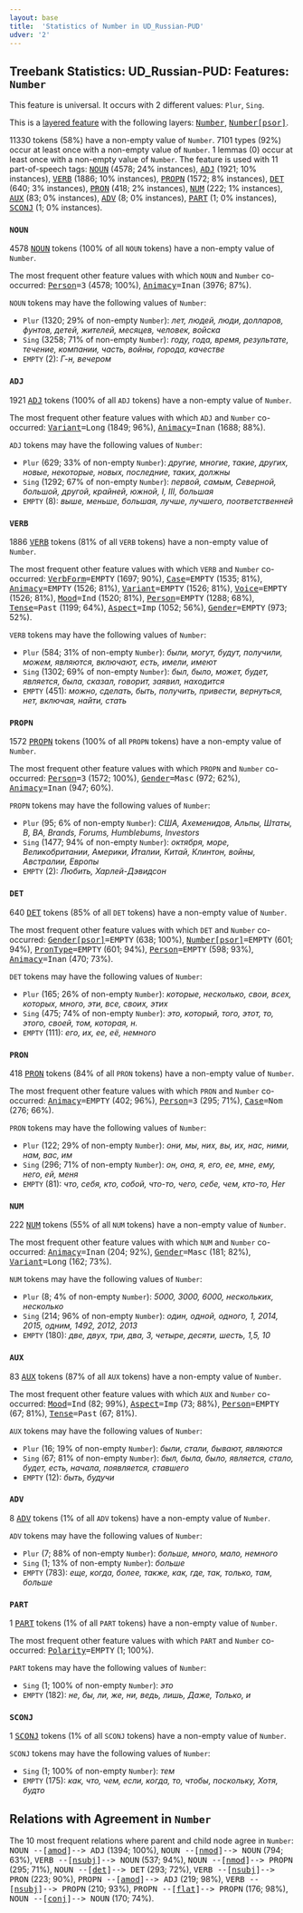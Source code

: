 ```yaml
---
layout: base
title:  'Statistics of Number in UD_Russian-PUD'
udver: '2'
---
```


## Treebank Statistics: UD_Russian-PUD: Features: `Number`

This feature is universal.
It occurs with 2 different values: `Plur`, `Sing`.

This is a <a href="../../u/overview/feat-layers.html">layered feature</a> with the following layers: <tt><a href="ru_pud-feat-Number.html">Number</a></tt>, <tt><a href="ru_pud-feat-Number-psor.html">Number[psor]</a></tt>.

11330 tokens (58%) have a non-empty value of `Number`.
7101 types (92%) occur at least once with a non-empty value of `Number`.
1 lemmas (0) occur at least once with a non-empty value of `Number`.
The feature is used with 11 part-of-speech tags: <tt><a href="ru_pud-pos-NOUN.html">NOUN</a></tt> (4578; 24% instances), <tt><a href="ru_pud-pos-ADJ.html">ADJ</a></tt> (1921; 10% instances), <tt><a href="ru_pud-pos-VERB.html">VERB</a></tt> (1886; 10% instances), <tt><a href="ru_pud-pos-PROPN.html">PROPN</a></tt> (1572; 8% instances), <tt><a href="ru_pud-pos-DET.html">DET</a></tt> (640; 3% instances), <tt><a href="ru_pud-pos-PRON.html">PRON</a></tt> (418; 2% instances), <tt><a href="ru_pud-pos-NUM.html">NUM</a></tt> (222; 1% instances), <tt><a href="ru_pud-pos-AUX.html">AUX</a></tt> (83; 0% instances), <tt><a href="ru_pud-pos-ADV.html">ADV</a></tt> (8; 0% instances), <tt><a href="ru_pud-pos-PART.html">PART</a></tt> (1; 0% instances), <tt><a href="ru_pud-pos-SCONJ.html">SCONJ</a></tt> (1; 0% instances).

### `NOUN`

4578 <tt><a href="ru_pud-pos-NOUN.html">NOUN</a></tt> tokens (100% of all `NOUN` tokens) have a non-empty value of `Number`.

The most frequent other feature values with which `NOUN` and `Number` co-occurred: <tt><a href="ru_pud-feat-Person.html">Person</a></tt><tt>=3</tt> (4578; 100%), <tt><a href="ru_pud-feat-Animacy.html">Animacy</a></tt><tt>=Inan</tt> (3976; 87%).

`NOUN` tokens may have the following values of `Number`:

* `Plur` (1320; 29% of non-empty `Number`): <em>лет, людей, люди, долларов, фунтов, детей, жителей, месяцев, человек, войска</em>
* `Sing` (3258; 71% of non-empty `Number`): <em>году, года, время, результате, течение, компании, часть, войны, города, качестве</em>
* `EMPTY` (2): <em>Г-н, вечером</em>

### `ADJ`

1921 <tt><a href="ru_pud-pos-ADJ.html">ADJ</a></tt> tokens (100% of all `ADJ` tokens) have a non-empty value of `Number`.

The most frequent other feature values with which `ADJ` and `Number` co-occurred: <tt><a href="ru_pud-feat-Variant.html">Variant</a></tt><tt>=Long</tt> (1849; 96%), <tt><a href="ru_pud-feat-Animacy.html">Animacy</a></tt><tt>=Inan</tt> (1688; 88%).

`ADJ` tokens may have the following values of `Number`:

* `Plur` (629; 33% of non-empty `Number`): <em>другие, многие, такие, других, новые, некоторые, новых, последние, таких, должны</em>
* `Sing` (1292; 67% of non-empty `Number`): <em>первой, самым, Северной, большой, другой, крайней, южной, I, III, большая</em>
* `EMPTY` (8): <em>выше, меньше, большая, лучше, лучшего, поответственней</em>

### `VERB`

1886 <tt><a href="ru_pud-pos-VERB.html">VERB</a></tt> tokens (81% of all `VERB` tokens) have a non-empty value of `Number`.

The most frequent other feature values with which `VERB` and `Number` co-occurred: <tt><a href="ru_pud-feat-VerbForm.html">VerbForm</a></tt><tt>=EMPTY</tt> (1697; 90%), <tt><a href="ru_pud-feat-Case.html">Case</a></tt><tt>=EMPTY</tt> (1535; 81%), <tt><a href="ru_pud-feat-Animacy.html">Animacy</a></tt><tt>=EMPTY</tt> (1526; 81%), <tt><a href="ru_pud-feat-Variant.html">Variant</a></tt><tt>=EMPTY</tt> (1526; 81%), <tt><a href="ru_pud-feat-Voice.html">Voice</a></tt><tt>=EMPTY</tt> (1526; 81%), <tt><a href="ru_pud-feat-Mood.html">Mood</a></tt><tt>=Ind</tt> (1520; 81%), <tt><a href="ru_pud-feat-Person.html">Person</a></tt><tt>=EMPTY</tt> (1288; 68%), <tt><a href="ru_pud-feat-Tense.html">Tense</a></tt><tt>=Past</tt> (1199; 64%), <tt><a href="ru_pud-feat-Aspect.html">Aspect</a></tt><tt>=Imp</tt> (1052; 56%), <tt><a href="ru_pud-feat-Gender.html">Gender</a></tt><tt>=EMPTY</tt> (973; 52%).

`VERB` tokens may have the following values of `Number`:

* `Plur` (584; 31% of non-empty `Number`): <em>были, могут, будут, получили, можем, являются, включают, есть, имели, имеют</em>
* `Sing` (1302; 69% of non-empty `Number`): <em>был, было, может, будет, является, была, сказал, говорит, заявил, находится</em>
* `EMPTY` (451): <em>можно, сделать, быть, получить, привести, вернуться, нет, включая, найти, стать</em>

### `PROPN`

1572 <tt><a href="ru_pud-pos-PROPN.html">PROPN</a></tt> tokens (100% of all `PROPN` tokens) have a non-empty value of `Number`.

The most frequent other feature values with which `PROPN` and `Number` co-occurred: <tt><a href="ru_pud-feat-Person.html">Person</a></tt><tt>=3</tt> (1572; 100%), <tt><a href="ru_pud-feat-Gender.html">Gender</a></tt><tt>=Masc</tt> (972; 62%), <tt><a href="ru_pud-feat-Animacy.html">Animacy</a></tt><tt>=Inan</tt> (947; 60%).

`PROPN` tokens may have the following values of `Number`:

* `Plur` (95; 6% of non-empty `Number`): <em>США, Ахеменидов, Альпы, Штаты, B, BA, Brands, Forums, Humblebums, Investors</em>
* `Sing` (1477; 94% of non-empty `Number`): <em>октября, море, Великобритании, Америки, Италии, Китай, Клинтон, войны, Австралии, Европы</em>
* `EMPTY` (2): <em>Любить, Харлей-Дэвидсон</em>

### `DET`

640 <tt><a href="ru_pud-pos-DET.html">DET</a></tt> tokens (85% of all `DET` tokens) have a non-empty value of `Number`.

The most frequent other feature values with which `DET` and `Number` co-occurred: <tt><a href="ru_pud-feat-Gender-psor.html">Gender[psor]</a></tt><tt>=EMPTY</tt> (638; 100%), <tt><a href="ru_pud-feat-Number-psor.html">Number[psor]</a></tt><tt>=EMPTY</tt> (601; 94%), <tt><a href="ru_pud-feat-PronType.html">PronType</a></tt><tt>=EMPTY</tt> (601; 94%), <tt><a href="ru_pud-feat-Person.html">Person</a></tt><tt>=EMPTY</tt> (598; 93%), <tt><a href="ru_pud-feat-Animacy.html">Animacy</a></tt><tt>=Inan</tt> (470; 73%).

`DET` tokens may have the following values of `Number`:

* `Plur` (165; 26% of non-empty `Number`): <em>которые, несколько, свои, всех, которых, много, эти, все, своих, этих</em>
* `Sing` (475; 74% of non-empty `Number`): <em>это, который, того, этот, то, этого, своей, том, которая, н.</em>
* `EMPTY` (111): <em>его, их, ее, её, немного</em>

### `PRON`

418 <tt><a href="ru_pud-pos-PRON.html">PRON</a></tt> tokens (84% of all `PRON` tokens) have a non-empty value of `Number`.

The most frequent other feature values with which `PRON` and `Number` co-occurred: <tt><a href="ru_pud-feat-Animacy.html">Animacy</a></tt><tt>=EMPTY</tt> (402; 96%), <tt><a href="ru_pud-feat-Person.html">Person</a></tt><tt>=3</tt> (295; 71%), <tt><a href="ru_pud-feat-Case.html">Case</a></tt><tt>=Nom</tt> (276; 66%).

`PRON` tokens may have the following values of `Number`:

* `Plur` (122; 29% of non-empty `Number`): <em>они, мы, них, вы, их, нас, ними, нам, вас, им</em>
* `Sing` (296; 71% of non-empty `Number`): <em>он, она, я, его, ее, мне, ему, него, ей, меня</em>
* `EMPTY` (81): <em>что, себя, кто, собой, что-то, чего, себе, чем, кто-то, Her</em>

### `NUM`

222 <tt><a href="ru_pud-pos-NUM.html">NUM</a></tt> tokens (55% of all `NUM` tokens) have a non-empty value of `Number`.

The most frequent other feature values with which `NUM` and `Number` co-occurred: <tt><a href="ru_pud-feat-Animacy.html">Animacy</a></tt><tt>=Inan</tt> (204; 92%), <tt><a href="ru_pud-feat-Gender.html">Gender</a></tt><tt>=Masc</tt> (181; 82%), <tt><a href="ru_pud-feat-Variant.html">Variant</a></tt><tt>=Long</tt> (162; 73%).

`NUM` tokens may have the following values of `Number`:

* `Plur` (8; 4% of non-empty `Number`): <em>5000, 3000, 6000, нескольких, несколько</em>
* `Sing` (214; 96% of non-empty `Number`): <em>один, одной, одного, 1, 2014, 2015, одним, 1492, 2012, 2013</em>
* `EMPTY` (180): <em>две, двух, три, два, 3, четыре, десяти, шесть, 1,5, 10</em>

### `AUX`

83 <tt><a href="ru_pud-pos-AUX.html">AUX</a></tt> tokens (87% of all `AUX` tokens) have a non-empty value of `Number`.

The most frequent other feature values with which `AUX` and `Number` co-occurred: <tt><a href="ru_pud-feat-Mood.html">Mood</a></tt><tt>=Ind</tt> (82; 99%), <tt><a href="ru_pud-feat-Aspect.html">Aspect</a></tt><tt>=Imp</tt> (73; 88%), <tt><a href="ru_pud-feat-Person.html">Person</a></tt><tt>=EMPTY</tt> (67; 81%), <tt><a href="ru_pud-feat-Tense.html">Tense</a></tt><tt>=Past</tt> (67; 81%).

`AUX` tokens may have the following values of `Number`:

* `Plur` (16; 19% of non-empty `Number`): <em>были, стали, бывают, являются</em>
* `Sing` (67; 81% of non-empty `Number`): <em>был, была, было, является, стало, будет, есть, начала, появляется, ставшего</em>
* `EMPTY` (12): <em>быть, будучи</em>

### `ADV`

8 <tt><a href="ru_pud-pos-ADV.html">ADV</a></tt> tokens (1% of all `ADV` tokens) have a non-empty value of `Number`.

`ADV` tokens may have the following values of `Number`:

* `Plur` (7; 88% of non-empty `Number`): <em>больше, много, мало, немного</em>
* `Sing` (1; 13% of non-empty `Number`): <em>больше</em>
* `EMPTY` (783): <em>еще, когда, более, также, как, где, так, только, там, больше</em>

### `PART`

1 <tt><a href="ru_pud-pos-PART.html">PART</a></tt> tokens (1% of all `PART` tokens) have a non-empty value of `Number`.

The most frequent other feature values with which `PART` and `Number` co-occurred: <tt><a href="ru_pud-feat-Polarity.html">Polarity</a></tt><tt>=EMPTY</tt> (1; 100%).

`PART` tokens may have the following values of `Number`:

* `Sing` (1; 100% of non-empty `Number`): <em>это</em>
* `EMPTY` (182): <em>не, бы, ли, же, ни, ведь, лишь, Даже, Только, и</em>

### `SCONJ`

1 <tt><a href="ru_pud-pos-SCONJ.html">SCONJ</a></tt> tokens (1% of all `SCONJ` tokens) have a non-empty value of `Number`.

`SCONJ` tokens may have the following values of `Number`:

* `Sing` (1; 100% of non-empty `Number`): <em>тем</em>
* `EMPTY` (175): <em>как, что, чем, если, когда, то, чтобы, поскольку, Хотя, будто</em>

## Relations with Agreement in `Number`

The 10 most frequent relations where parent and child node agree in `Number`:
<tt>NOUN --[<tt><a href="ru_pud-dep-amod.html">amod</a></tt>]--> ADJ</tt> (1394; 100%),
<tt>NOUN --[<tt><a href="ru_pud-dep-nmod.html">nmod</a></tt>]--> NOUN</tt> (794; 63%),
<tt>VERB --[<tt><a href="ru_pud-dep-nsubj.html">nsubj</a></tt>]--> NOUN</tt> (537; 94%),
<tt>NOUN --[<tt><a href="ru_pud-dep-nmod.html">nmod</a></tt>]--> PROPN</tt> (295; 71%),
<tt>NOUN --[<tt><a href="ru_pud-dep-det.html">det</a></tt>]--> DET</tt> (293; 72%),
<tt>VERB --[<tt><a href="ru_pud-dep-nsubj.html">nsubj</a></tt>]--> PRON</tt> (223; 90%),
<tt>PROPN --[<tt><a href="ru_pud-dep-amod.html">amod</a></tt>]--> ADJ</tt> (219; 98%),
<tt>VERB --[<tt><a href="ru_pud-dep-nsubj.html">nsubj</a></tt>]--> PROPN</tt> (210; 93%),
<tt>PROPN --[<tt><a href="ru_pud-dep-flat.html">flat</a></tt>]--> PROPN</tt> (176; 98%),
<tt>NOUN --[<tt><a href="ru_pud-dep-conj.html">conj</a></tt>]--> NOUN</tt> (170; 74%).

